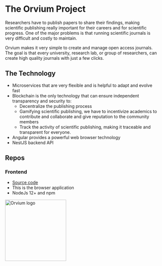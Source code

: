 # The Orvium Project

Researchers have to publish papers to share their findings, making scientific publishing really important for their careers and for scientific progress. One of the major problems is that running scientific journals is very difficult and costly to maintain.

Orvium makes it very simple to create and manage open access journals. The goal is that every university, research lab, or group of researchers, can create high quality journals with just a few clicks.


## The Technology

- Microservices that are very flexible and is helpful to adapt and evolve fast
- Blockchain is the only technology that can ensure independent transparency and security to:
	- Decentralize the publishing process
	- Gamifying scientific publishing, we have to incentivize academics to contribute and collaborate and give reputation to the community members 
	- Track the activity of scientific publishing, making it traceable and transparent for everyone.
- Angular provides a powerful web browser technology
- NestJS backend API


## Repos

### Frontend
- [Source code](https://github.com/LedgerProject/orvium-frontend)
 - This is the browser application
 - NodeJs 12+ and npm


<img width="200" alt="Orvium logo" src="https://docs.orvium.io/newlogo.png">


